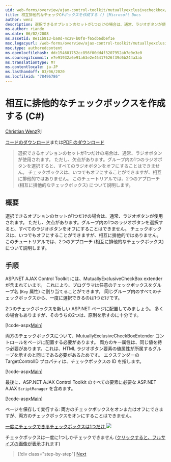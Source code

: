 ```yaml
---
uid: web-forms/overview/ajax-control-toolkit/mutuallyexclusivecheckbox/creating-mutually-exclusive-checkboxes-cs
title: 相互排他的なチェックC#ボックスを作成する () |Microsoft Docs
author: wenz
description: 選択できるオプションのセットが1つだけの場合は、通常、ラジオボタンが使用されます。 ただし、グループ内の1つのオプションボタンが選択されると、欠点があり,...
ms.author: riande
ms.date: 06/02/2008
ms.assetid: 8e11b813-ba0d-4c29-b0f8-f65db6dbef1e
msc.legacyurl: /web-forms/overview/ajax-control-toolkit/mutuallyexclusivecheckbox/creating-mutually-exclusive-checkboxes-cs
msc.type: authoredcontent
ms.openlocfilehash: ddc154601752cc856f00dd4f3207952ab7e0e3e0
ms.sourcegitcommit: e7e91932a6e91a63e2e46417626f39d6b244a3ab
ms.translationtype: MT
ms.contentlocale: ja-JP
ms.lasthandoff: 03/06/2020
ms.locfileid: "78496786"
---
```

# <a name="creating-mutually-exclusive-checkboxes-c"></a>相互に排他的なチェックボックスを作成する (C#)

[Christian Wenz](https://github.com/wenz)別

[コードのダウンロード](https://download.microsoft.com/download/9/3/f/93f8daea-bebd-4821-833b-95205389c7d0/MutuallyExclusiveCheckBox0.cs.zip)または[PDF のダウンロード](https://download.microsoft.com/download/b/6/a/b6ae89ee-df69-4c87-9bfb-ad1eb2b23373/mutuallyexclusivecheckbox0CS.pdf)

> 選択できるオプションのセットが1つだけの場合は、通常、ラジオボタンが使用されます。 ただし、欠点があります。グループ内の1つのラジオボタンを選択すると、すべてのラジオボタンをオフにすることはできません。 チェックボックスは、いつでもオフにすることができますが、相互に排他的ではありません。 このチュートリアルでは、2つのアプローチ (相互に排他的なチェックボックス) について説明します。

## <a name="overview"></a>概要

選択できるオプションのセットが1つだけの場合は、通常、ラジオボタンが使用されます。 ただし、欠点があります。グループ内の1つのラジオボタンを選択すると、すべてのラジオボタンをオフにすることはできません。 チェックボックスは、いつでもオフにすることができますが、相互に排他的ではありません。 このチュートリアルでは、2つのアプローチ (相互に排他的なチェックボックス) について説明します。

## <a name="steps"></a>手順

ASP.NET AJAX Control Toolkit には、MutuallyExclusiveCheckBox extender が含まれています。 これにより、プログラマは任意のチェックボックスをグループ名 (`Key` 属性) に割り当てることができます。 同じグループ内のすべてのチェックボックスから、一度に選択できるのは1つだけです。

2つのチェックボックスを新しい ASP.NET ページに配置してみましょう。 多くの場合もありますが、そのうちの2つは、原則を示すのに十分です。

[!code-aspx[Main](creating-mutually-exclusive-checkboxes-cs/samples/sample1.aspx)]

両方のチェックボックスについて、MutuallyExclusiveCheckBoxExtender コントロールをページに配置する必要があります。 両方のキー属性は、同じ値を持つ必要があります。これは、HTML ラジオボタン要素の値属性が所属するグループを示すのと同じである必要があるためです。 エクステンダーの TargetControlID プロパティは、チェックボックスの ID を指します。

[!code-aspx[Main](creating-mutually-exclusive-checkboxes-cs/samples/sample2.aspx)]

最後に、ASP.NET AJAX Control Toolkit のすべての要素に必要な ASP.NET AJAX `ScriptManager` を含めます。

[!code-aspx[Main](creating-mutually-exclusive-checkboxes-cs/samples/sample3.aspx)]

ページを保存して実行する: 両方のチェックボックスをオンまたはオフにできますが、両方のチェックボックスをオンにすることはできません。

[一度にチェックできるチェックボックスは1つだけ ![](creating-mutually-exclusive-checkboxes-cs/_static/image2.png)](creating-mutually-exclusive-checkboxes-cs/_static/image1.png)

チェックボックスは一度に1つしかチェックできません ([クリックすると、フルサイズの画像が表示](creating-mutually-exclusive-checkboxes-cs/_static/image3.png)されます)

> [!div class="step-by-step"]
> [Next](creating-mutually-exclusive-checkboxes-vb.md)
